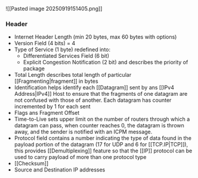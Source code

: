 ![[Pasted image 20250919151405.png]]

### Header
- Internet Header Length (min 20 bytes, max 60 bytes with options) 
- Version Field (4 bits) = 4
- Type of Service (1 byte) redefined into:
	- Differentiated Services Field (6 bit)
	- Explicit Congestion Notification (2 bit)
	and describes the priority of package
- Total Length describes total length of particular [[Fragmenting|fragment]] in bytes
- Identification helps identify each [[Datagram]] sent by ans [[IPv4 Address|IPv4]] Host to ensure that the fragments of one datagram are not confused with those of another. Each datagram has counter incremented by 1 for each sent
- Flags ans Fragment Offset
- Time-to-Live sets upper limit on the number of routers through which a datagram can pass, when counter reaches 0, the datagram is thrown away, and the sender is notified with an ICPM message. 
- Protocol field contains a number indicating the type of data found in the payload portion of the datagram (17 for UDP and 6 for [[TCP.IP|TCP]]), this provides [[Demultiplexing]] feature so that the [[IP]] protocol can be used to carry payload of more than one protocol type
- [[Checksum]]
- Source and Destination IP addresses
